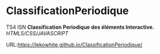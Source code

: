 # ClassificationPeriodique

TS4 ISN 
**Classification Periodique des éléments Interactive.**
*HTML5/CSS/JAVASCRIPT*

URL:https://lekowhite.github.io/ClassificationPeriodique/ 
